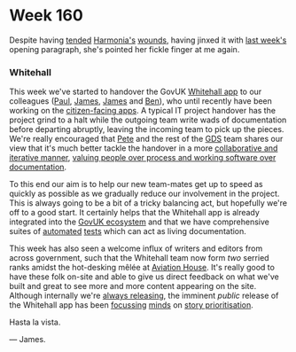 Week 160
========

Despite having [tended][Harmonia Issue 10] [Harmonia's][Harmonia Issue 4] [wounds][Harmonia Issue 6], having jinxed it with [last week's][Week 159] opening paragraph, she's pointed her fickle finger at me again.

### Whitehall

This week we've started to handover the GovUK [Whitehall app][] to our colleagues ([Paul][Paul Battley], [James][James Stewart], [James][James Weiner] and [Ben][Ben Terrett]), who until recently have been working on the [citizen-facing apps](http://gov.uk). A typical IT project handover has the project grind to a halt while the outgoing team write wads of documentation before departing abruptly, leaving the incoming team to pick up the pieces. We're really encouraged that [Pete][Pete Herlihy] and the rest of the [GDS][] team shares our view that it's much better tackle the handover in a more [collaborative and iterative manner][Agile Handover], [valuing people over process and working software over documentation][Agile Manifesto].

To this end our aim is to help our new team-mates get up to speed as quickly as possible as we gradually reduce our involvement in the project. This is always going to be a bit of a tricky balancing act, but hopefully we're off to a good start. It certainly helps that the Whitehall app is already integrated into the [GovUK ecosystem][] and that we have comprehensive suites of [automated][Whitehall tests] [tests][Whitehall features] which can act as living documentation.

This week has also seen a welcome influx of writers and editors from across government, such that the Whitehall team now form _two_ serried ranks amidst the hot-desking mêlée at [Aviation House][]. It's really good to have these folk on-site and able to give us direct feedback on what we've built and great to see more and more content appearing on the site. Although internally we're [always releasing][Continuous Deployment], the imminent _public_ release of the Whitehall app has been [focussing][Pete Herlihy] [minds][Neil Williams] on [story prioritisation][Whitehall Pivotal].

Hasta la vista.

&mdash; James.

[Week 159]: /week-159
[Harmonia Issue 10]: https://github.com/freerange/harmonia/issues/10
[Harmonia Issue 4]: https://github.com/freerange/harmonia/issues/4
[Harmonia Issue 6]: https://github.com/freerange/harmonia/issues/6
[James Adam]: /james-adam
[Whitehall app]: http://digital.cabinetoffice.gov.uk/2011/08/24/government-corporate-websites-in-eye-popping-3d/
[Paul Battley]: http://po-ru.com/
[James Stewart]: http://jystewart.net/
[James Weiner]: https://twitter.com/#!/jamesweiner
[Ben Terrett]: http://www.benterrett.com/
[Aviation House]: http://en.wikipedia.org/wiki/Kingsway_(London)#Buildings
[Pete Herlihy]: https://twitter.com/#!/yahoo_pete
[Neil Williams]: https://twitter.com/#!/neillyneil
[GDS]: http://digital.cabinetoffice.gov.uk/
[Agile Handover]: http://martinfowler.com/bliki/AgileHandover.html
[Agile Manifesto]: http://agilemanifesto.org/
[GovUK ecosystem]: http://github.com/alphagov/
[Whitehall tests]: https://github.com/alphagov/whitehall/tree/master/test
[Whitehall features]: https://github.com/alphagov/whitehall/tree/master/features
[Continuous Deployment]: http://www.startuplessonslearned.com/search/label/continuous%20deployment
[Whitehall Pivotal]: https://www.pivotaltracker.com/projects/367813